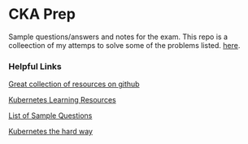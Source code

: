 # CKA Prep

Sample questions/answers and notes for the exam.  This repo is a colleection of my attemps to solve some of the problems listed. [here](https://docs.google.com/document/d/1AMVwvVabPoYt-o1k8Uo7UlmlfsjQKVHDhDyKP3QqbOM/edit).

### Helpful Links

[Great collection of resources on github](https://github.com/walidshaari/Kubernetes-Certified-Administrator)

[Kubernetes Learning Resources](https://docs.google.com/spreadsheets/d/10NltoF_6y3mBwUzQ4bcQLQfCE1BWSgUDcJXy-Qp2JEU/edit#gid=0)

[List of Sample Questions](https://docs.google.com/document/d/1AMVwvVabPoYt-o1k8Uo7UlmlfsjQKVHDhDyKP3QqbOM/edit)

[Kubernetes the hard way](https://github.com/kelseyhightower/kubernetes-the-hard-way)
